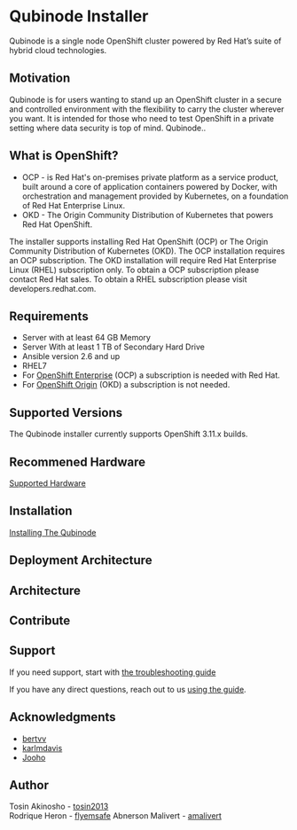 # Qubinode Installer
Qubinode is a single node OpenShift cluster powered by Red Hat’s suite of hybrid cloud technologies.

## Motivation
Qubinode is for users wanting to stand up an OpenShift cluster in a secure and controlled environment with the flexibility to carry the cluster wherever you want. It is intended for those who need to test OpenShift in a private setting where data security is top of mind. Qubinode..

## What is OpenShift?
* OCP - is Red Hat's on-premises private platform as a service product, built around a core of application containers powered by Docker, with orchestration and management provided by Kubernetes, on a foundation of Red Hat Enterprise Linux.
* OKD - The Origin Community Distribution of Kubernetes that powers Red Hat OpenShift.

The installer supports installing Red Hat OpenShift  (OCP) or The Origin Community Distribution of Kubernetes (OKD).  The OCP installation requires an OCP subscription. The OKD installation will require Red Hat Enterprise Linux (RHEL) subscription only. To obtain a OCP subscription please contact Red Hat sales. To obtain a RHEL subscription please  visit developers.redhat.com.

## Requirements
* Server with at least 64 GB Memory
* Server With at least 1 TB of Secondary Hard Drive
* Ansible version 2.6 and up
* RHEL7
* For [OpenShift Enterprise](https://www.openshift.com/products) (OCP)  a subscription is needed with Red Hat.  
* For [OpenShift Origin](https://www.okd.io/) (OKD) a subscription is not needed.

## Supported Versions
The Qubinode installer currently supports OpenShift 3.11.x builds.

## Recommened Hardware
[Supported Hardware]()

## Installation
[Installing The Qubinode](docs/installation_draft.adoc)

## Deployment Architecture

## Architecture

## Contribute

## Support
If you need support, start with [the troubleshooting guide]()

If you have any direct questions, reach out to us [using the guide]().

## Acknowledgments
* [bertvv](https://github.com/bertvv)
* [karlmdavis](https://github.com/karlmdavis)
* [Jooho](https://github.com/Jooho)

## Author
Tosin Akinosho - [tosin2013](https://github.com/tosin2013)  
Rodrique Heron - [flyemsafe](https://github.com/flyemsafe)
Abnerson Malivert - [amalivert](https://github.com/amalivert)

